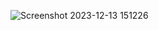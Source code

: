 ![Screenshot 2023-12-13 151226](https://github.com/Rahulchoudhary62041/Slider/assets/128052435/7296d78f-2314-4ac5-a99b-440426fbc3b8)
